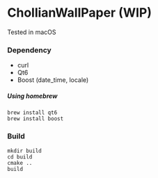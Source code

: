 # ChollianWallPaper (WIP)

Tested in macOS


### Dependency

- curl
- Qt6
- Boost (date_time, locale)

##### Using homebrew

    brew install qt6    
    brew install boost


### Build
   
    mkdir build
    cd build
    cmake ..
    build



